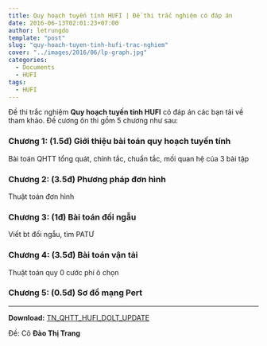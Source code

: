 ```yaml
---
title: Quy hoạch tuyến tính HUFI | Đề thi trắc nghiệm có đáp án
date: 2016-06-13T02:01:23+07:00
author: letrungdo
template: "post"
slug: "quy-hoach-tuyen-tinh-hufi-trac-nghiem"
cover: "../images/2016/06/lp-graph.jpg"
categories:
  - Documents
  - HUFI
tags:
  - HUFI
---
```

Đề thi trắc nghiệm **Quy hoạch tuyến tính HUFI** có đáp án các bạn tải về tham khảo. Đề cương ôn thi gồm 5 chương như sau:

### Chương 1: (1.5đ) Giới thiệu bài toán quy hoạch tuyến tính

Bài toán QHTT tổng quát, chính tắc, chuẩn tắc, mối quan hệ của 3 bài tập

### Chương 2: (3.5đ) Phương pháp đơn hình

Thuật toán đơn hình

### Chương 3: (1đ) Bài toán đối ngẫu

Viết bt đối ngẫu, tìm PATƯ

### Chương 4: (3.5đ) Bài toán vận tải

Thuật toán quy 0 cước phí ô chọn

### Chương 5: (0.5đ) Sơ đồ mạng Pert

* * *

**Download:** [TN\_QHTT\_HUFI\_DOLT\_UPDATE](https://drive.google.com/file/d/1RnnsGPr_YjtS1AkglD-2TYJvtjGcgiml/view?usp=sharing)

Đề: Cô **Đào Thị Trang**